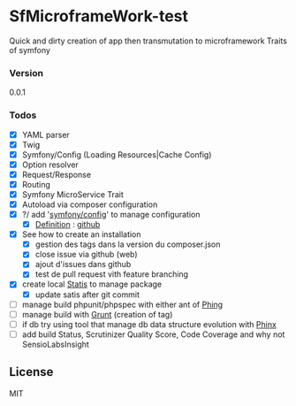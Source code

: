 # SfMicroframeWork-test
Quick and dirty creation of app then transmutation to microframework Traits of symfony

### Version
0.0.1

### Todos

 - [x] YAML parser
 - [x] Twig
 - [x] Symfony/Config (Loading Resources|Cache Config)
 - [x] Option resolver
 - [x] Request/Response
 - [x] Routing
 - [x] Symfony MicroService Trait
 - [x] Autoload via composer configuration
 - [x] ?/ add '[symfony/config][symfony/config]' to manage configuration
    - [x] [Definition][config-definition] : [github][config-definition-github]
 - [x] See how to create an installation
    - [x] gestion des tags dans la version du composer.json
    - [x] close issue via github (web)
    - [x] ajout d'issues dans github
    - [x] test de pull request vith feature branching
 - [x] create local [Statis][statis] to manage package
    - [x] update satis after git commit
 - [ ] manage build phpunit/phpspec with either ant of [Phing][phing]
 - [ ] manage build with [Grunt][grunt] (creation of tag)
 - [ ] if db try using tool that manage db data structure evolution with [Phinx][phinx]
 - [ ] add build Status, Scrutinizer Quality Score, Code Coverage and why not SensioLabsInsight

License
----

MIT

[//]: # (These are reference links used in the body of this note and get stripped out when the markdown processor does its job. There is no need to format nicely because it shouldn't be seen. Thanks SO - http://stackoverflow.com/questions/4823468/store-comments-in-markdown-syntax)

   [FbPhpSdk]: <https://github.com/facebook/facebook-php-sdk-v4/>
   [symfony/config]: <https://github.com/symfony/config>
   [symfony/options-resolver]: <https://github.com/symfony/options-resolver>
   [symfony/dependency-injection]: <https://github.com/symfony/dependency-injection>
   [symfony/routing]: <https://github.com/symfony/routing>
   [symfony/debug]: <https://github.com/symfony/debug>
   [symfony/http-foundation]: <https://github.com/symfony/http-foundation>
   [symfony/http-kernel]: <https://github.com/symfony/http-kernel>
   [microframework1]: <http://symfony.com/blog/new-in-symfony-2-8-symfony-as-a-microframework>
   [microframework2]: <http://symfony.com/doc/current/cookbook/configuration/micro-kernel-trait.html>
   [microframeworkEx1]: <https://github.com/henrikbjorn/Muse/blob/master/src/Application.php>
   [microframeworkEx2]: <https://github.com/henrikbjorn/Muse/blob/master/src/Kernel.php>
   [config-caching]: <http://symfony.com/doc/current/components/config/caching.html>
   [config-definition]: <http://symfony.com/doc/current/components/config/definition.html>
   [config-definition-github]: <https://github.com/symfony/config/tree/master/Definition>
   [phinx]: <https://github.com/robmorgan/phinx>
   [phing]: <https://www.phing.info/>
   [grunt]: <http://gruntjs.com/>
   [statis]: <https://getcomposer.org/doc/articles/handling-private-packages-with-satis.md>

<!--
Check sanity of Application
[![Build Status](https://travis-ci.org/nicolopignatelli/valueobjects.png?branch=master)](https://travis-ci.org/nicolopignatelli/valueobjects)
[![Scrutinizer Quality Score](https://scrutinizer-ci.com/g/nicolopignatelli/valueobjects/badges/quality-score.png?s=979567c2d791ffbeab12777c60c8edb86776ddcc)](https://scrutinizer-ci.com/g/nicolopignatelli/valueobjects/)
[![Code Coverage](https://scrutinizer-ci.com/g/nicolopignatelli/valueobjects/badges/coverage.png?s=59dd4a142412a9dcd989870610f1c9f89c19cf48)](https://scrutinizer-ci.com/g/nicolopignatelli/valueobjects/)
[![SensioLabsInsight](https://insight.sensiolabs.com/projects/246a2da6-ffdb-4730-9216-647fb7aac383/mini.png)](https://insight.sensiolabs.com/projects/246a2da6-ffdb-4730-9216-647fb7aac383)
-->

